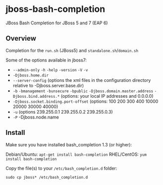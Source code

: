 jboss-bash-completion
=====================

JBoss Bash Completion for JBoss 5 and 7 (EAP 6)



Overview
--------

Completion for the `run.sh` (JBoss5) and `standalone.sh`/`domain.sh`

Some of the options available in jboss7:


* `--admin-only` `-h` `-help` `-version` `-V` `-v`
* `-Djboss.home.dir`
* `--server-config` (options the xml files in the configuration directory relative to -Djboss.server.base.dir)
* `-b` `-bmanagement` `-bunsecure` `-bpublic` `-Djboss.domain.master.address` `-Djboss.bind.address.*` (options: your local IP addresses and 0.0.0.0)
* `-Djboss.socket.binding.port-offset`  (options: 100 200 300 400 10000 20000 30000 40000)
* `-u` (options 239.255.0.1 239.255.0.2 239.255.0.3)
* `-P` -Djboss.node.name


Install
-------

Make sure you have installed bash_completion 1.3 (or higher):

Debian/Ubuntu: `apt-get install bash-completion`
RHEL/CentOS: `yum install bash-completion`

Copy the file(s) to your `/etc/bash_completion.d` folder:

`sudo cp jboss* /etc/bash_completion.d`
